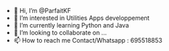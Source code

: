 - 👋 Hi, I’m @ParfaitKF
- 👀 I’m interested in Utilities Apps developpement
- 🌱 I’m currently learning Python and Java
- 💞️ I’m looking to collaborate on ...
- 📫 How to reach me 
Contact/Whatsapp : 695518853

<!---
ParfaitKF/ParfaitKF is a ✨ special ✨ repository because its `README.md` (this file) appears on your GitHub profile.
You can click the Preview link to take a look at your changes.
--->
